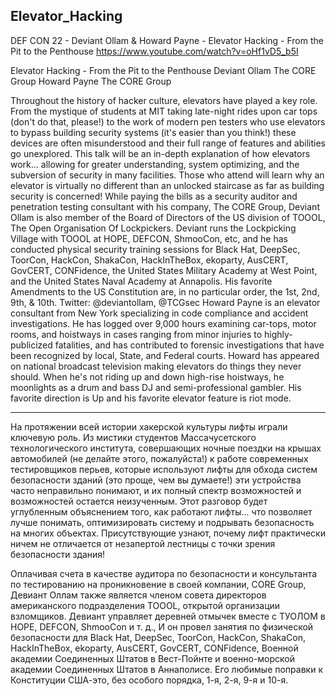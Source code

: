 ## Elevator_Hacking

DEF CON 22 - Deviant Ollam & Howard Payne - Elevator Hacking - From the Pit to the Penthouse
https://www.youtube.com/watch?v=oHf1vD5_b5I

Elevator Hacking - From the Pit to the Penthouse
Deviant Ollam The CORE Group
Howard Payne The CORE Group

Throughout the history of hacker culture, elevators have played a key role. From the mystique of students at MIT taking late-night rides upon car tops (don't do that, please!) to the work of modern pen testers who use elevators to bypass building security systems (it's easier than you think!) these devices are often misunderstood and their full range of features and abilities go unexplored. This talk will be an in-depth explanation of how elevators work... allowing for greater understanding, system optimizing, and the subversion of security in many facilities. Those who attend will learn why an elevator is virtually no different than an unlocked staircase as far as building security is concerned!
While paying the bills as a security auditor and penetration testing consultant with his company, The CORE Group, Deviant Ollam is also member of the Board of Directors of the US division of TOOOL, The Open Organisation Of Lockpickers. Deviant runs the Lockpicking Village with TOOOL at HOPE, DEFCON, ShmooCon, etc, and he has conducted physical security training sessions for Black Hat, DeepSec, ToorCon, HackCon, ShakaCon, HackInTheBox, ekoparty, AusCERT, GovCERT, CONFidence, the United States Military Academy at West Point, and the United States Naval Academy at Annapolis. His favorite Amendments to the US Constitution are, in no particular order, the 1st, 2nd, 9th, & 10th.
Twitter: @deviantollam, @TCGsec
Howard Payne is an elevator consultant from New York specializing in code compliance and accident investigations. He has logged over 9,000 hours examining car-tops, motor rooms, and hoistways in cases ranging from minor injuries to highly-publicized fatalities, and has contributed to forensic investigations that have been recognized by local, State, and Federal courts. Howard has appeared on national broadcast television making elevators do things they never should. When he's not riding up and down high-rise hoistways, he moonlights as a drum and bass DJ and semi-professional gambler. His favorite direction is Up and his favorite elevator feature is riot mode.

---

На протяжении всей истории хакерской культуры лифты играли ключевую роль. Из мистики студентов Массачусетского технологического института, совершающих ночные поездки на крышах автомобилей (не делайте этого, пожалуйста!) к работе современных тестировщиков перьев, которые используют лифты для обхода систем безопасности зданий (это проще, чем вы думаете!) эти устройства часто неправильно понимают, и их полный спектр возможностей и возможностей остается неизученным. Этот разговор будет углубленным объяснением того, как работают лифты... что позволяет лучше понимать, оптимизировать систему и подрывать безопасность на многих объектах. Присутствующие узнают, почему лифт практически ничем не отличается от незапертой лестницы с точки зрения безопасности здания!

Оплачивая счета в качестве аудитора по безопасности и консультанта по тестированию на проникновение в своей компании, CORE Group, Девиант Оллам также является членом совета директоров американского подразделения TOOOL, открытой организации взломщиков. Девиант управляет деревней отмычек вместе с ТУОЛОМ в HOPE, DEFCON, ShmooCon и т. д., И он провел занятия по физической безопасности для Black Hat, DeepSec, ToorCon, HackCon, ShakaCon, HackInTheBox, ekoparty, AusCERT, GovCERT, CONFidence, Военной академии Соединенных Штатов в Вест-Пойнте и военно-морской академии Соединенных Штатов в Аннаполисе. Его любимые поправки к Конституции США-это, без особого порядка, 1-я, 2-я, 9-я и 10-я.
